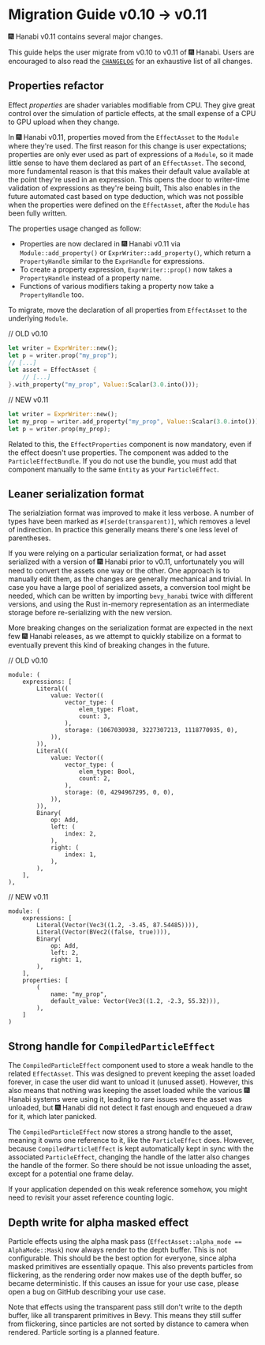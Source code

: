 # Migration Guide v0.10 -> v0.11

🎆 Hanabi v0.11 contains several major changes.

This guide helps the user migrate from v0.10 to v0.11 of 🎆 Hanabi.
Users are encouraged to also read the [`CHANGELOG`](../CHANGELOG.md)
for an exhaustive list of all changes.

## Properties refactor

Effect _properties_ are shader variables modifiable from CPU.
They give great control over the simulation of particle effects,
at the small expense of a CPU to GPU upload when they change.

In 🎆 Hanabi v0.11, properties moved from the `EffectAsset`
to the `Module` where they're used.
The first reason for this change is user expectations;
properties are only ever used as part of expressions of a `Module`,
so it made little sense to have them declared as part of an `EffectAsset`.
The second, more fundamental reason is that this makes their default value
available at the point they're used in an expression.
This opens the door to writer-time validation of expressions as they're being built,
This also enables in the future automated cast based on type deduction,
which was not possible when the properties were defined on the `EffectAsset`,
after the `Module` has been fully written.

The properties usage changed as follow:

- Properties are now declared in 🎆 Hanabi v0.11 via `Module::add_property()` or `ExprWriter::add_property()`,
  which return a `PropertyHandle` similar to the `ExprHandle` for expressions.
- To create a property expression, `ExprWriter::prop()` now takes a `PropertyHandle` instead of a property name.
- Functions of various modifiers taking a property now take a `PropertyHandle` too.

To migrate, move the declaration of all properties from `EffectAsset` to the underlying `Module`.

// OLD v0.10

```rust
let writer = ExprWriter::new();
let p = writer.prop("my_prop");
// [...]
let asset = EffectAsset {
    // [...]
}.with_property("my_prop", Value::Scalar(3.0.into()));
```

// NEW v0.11

```rust
let writer = ExprWriter::new();
let my_prop = writer.add_property("my_prop", Value::Scalar(3.0.into()));
let p = writer.prop(my_prop);
```

Related to this, the `EffectProperties` component is now mandatory,
even if the effect doesn't use properties.
The component was added to the `ParticleEffectBundle`.
If you do not use the bundle, you must add that component manually
to the same `Entity` as your `ParticleEffect`.

## Leaner serialization format

The serialziation format was improved to make it less verbose.
A number of types have been marked as `#[serde(transparent)]`,
which removes a level of indirection.
In practice this generally means there's one less level of parentheses.

If you were relying on a particular serialization format,
or had asset serialized with a version of 🎆 Hanabi prior to v0.11,
unfortunately you will need to convert the assets one way or the other.
One approach is to manually edit them,
as the changes are generally mechanical and trivial.
In case you have a large pool of serialized assets,
a conversion tool might be needed,
which can be written by importing `bevy_hanabi` twice with different versions,
and using the Rust in-memory representation as an intermediate storage
before re-serializing with the new version.

More breaking changes on the serialization format are expected
in the next few 🎆 Hanabi releases,
as we attempt to quickly stabilize on a format
to eventually prevent this kind of breaking changes in the future.

// OLD v0.10

```ron
module: (
    expressions: [
        Literal((
            value: Vector((
                vector_type: (
                    elem_type: Float,
                    count: 3,
                ),
                storage: (1067030938, 3227307213, 1118770935, 0),
            )),
        )),
        Literal((
            value: Vector((
                vector_type: (
                    elem_type: Bool,
                    count: 2,
                ),
                storage: (0, 4294967295, 0, 0),
            )),
        )),
        Binary(
            op: Add,
            left: (
                index: 2,
            ),
            right: (
                index: 1,
            ),
        ),
    ],
),
```

// NEW v0.11

```ron
module: (
    expressions: [
        Literal(Vector(Vec3((1.2, -3.45, 87.54485)))),
        Literal(Vector(BVec2((false, true)))),
        Binary(
            op: Add,
            left: 2,
            right: 1,
        ),
    ],
    properties: [
        (
            name: "my_prop",
            default_value: Vector(Vec3((1.2, -2.3, 55.32))),
        ),  
    ]
)
```

## Strong handle for `CompiledParticleEffect`

The `CompiledParticleEffect` component used to store a weak handle
to the related `EffectAsset`.
This was designed to prevent keeping the asset loaded forever,
in case the user did want to unload it (unused asset).
However, this also means that nothing was keeping the asset loaded
while the various 🎆 Hanabi systems were using it,
leading to rare issues were the asset was unloaded,
but 🎆 Hanabi did not detect it fast enough and enqueued a draw for it,
which later panicked.

The `CompiledParticleEffect` now stores a strong handle to the asset,
meaning it owns one reference to it, like the `ParticleEffect` does.
However, because `CompiledParticleEffect` is kept automatically
kept in sync with the associated `ParticleEffect`,
changing the handle of the latter also changes the handle of the former.
So there should be not issue unloading the asset,
except for a potential one frame delay.

If your application depended on this weak reference somehow,
you might need to revisit your asset reference counting logic.

## Depth write for alpha masked effect

Particle effects using the alpha mask pass (`EffectAsset::alpha_mode == AlphaMode::Mask`)
now always render to the depth buffer. This is not configurable.
This should be the best option for everyone,
since alpha masked primitives are essentially opaque.
This also prevents particles from flickering,
as the rendering order now makes use of the depth buffer,
so became deterministic.
If this causes an issue for your use case, please open a bug on GitHub
describing your use case.

Note that effects using the transparent pass still don't write to the depth buffer,
like all transparent primitives in Bevy.
This means they still suffer from flickering,
since particles are not sorted by distance to camera when rendered.
Particle sorting is a planned feature.
